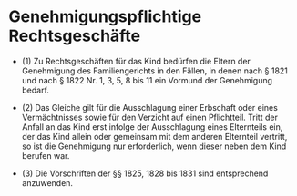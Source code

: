 # Genehmigungspflichtige Rechtsgeschäfte

- (1) Zu Rechtsgeschäften für das Kind bedürfen die Eltern der Genehmigung des Familiengerichts in den Fällen, in denen nach § 1821 und nach § 1822 Nr. 1, 3, 5, 8 bis 11 ein Vormund der Genehmigung bedarf.

- (2) Das Gleiche gilt für die Ausschlagung einer Erbschaft oder eines Vermächtnisses sowie für den Verzicht auf einen Pflichtteil. Tritt der Anfall an das Kind erst infolge der Ausschlagung eines Elternteils ein, der das Kind allein oder gemeinsam mit dem anderen Elternteil vertritt, so ist die Genehmigung nur erforderlich, wenn dieser neben dem Kind berufen war.

- (3) Die Vorschriften der §§ 1825, 1828 bis 1831 sind entsprechend anzuwenden.

